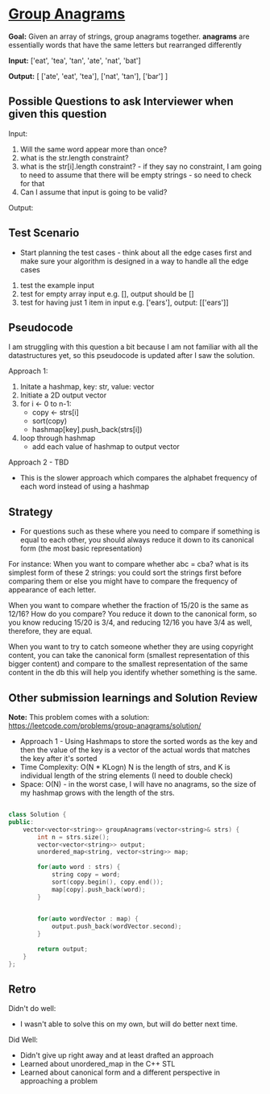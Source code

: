 # [Group Anagrams](https://leetcode.com/problems/group-anagrams/)

**Goal:** 
Given an array of strings, group anagrams together.
**anagrams** are essentially words that have the same letters but rearranged differently

**Input:**
['eat', 'tea', 'tan', 'ate', 'nat', 'bat']


**Output:**
[
  ['ate', 'eat', 'tea'],
  ['nat', 'tan'],
  ['bar']
]


## Possible Questions to ask Interviewer when given this question

Input: 
1. Will the same word appear more than once?
1. what is the str.length constraint?
1. what is the str[i].length constraint? - if they say no constraint, I am going to need to assume that there will be empty strings - so need to check for that
1. Can I assume that input is going to be valid?

Output:


## Test Scenario

- Start planning the test cases - think about all the edge cases first and make sure your algorithm is designed in a way to handle all the edge cases

1. test the example input
2. test for empty array input e.g. [], output should be []
3. test for having just 1 item in input e.g. ['ears'], output: [['ears']]

## Pseudocode
I am struggling with this question a bit because I am not familiar with all the datastructures yet, so this pseudocode is updated after I saw the solution.

Approach 1: 

1. Initate a hashmap, key: str, value: vector
1. Initiate a 2D output vector
1. for i <- 0 to n-1:
    - copy <- strs[i]
    - sort(copy)
    - hashmap[key].push_back(strs[i])
1. loop through hashmap
    - add each value of hashmap to output vector

Approach 2 - TBD
- This is the slower approach which compares the alphabet frequency of each word instead of using a hashmap

## Strategy
- For questions such as these where you need to compare if something is equal to each other, you should always reduce it down to its canonical form (the most basic representation)

For instance:
When you want to compare whether abc = cba? what is its simplest form of these 2 strings: you could sort the strings first before comparing them or else you might have to compare the frequency of appearance of each letter. 

When you want to compare whether the fraction of 15/20 is the same as 12/16? How do you compare? You reduce it down to the canonical form, so you know reducing 15/20 is 3/4, and reducing 12/16 you have 3/4 as well, therefore, they are equal.

When you want to try to catch someone whether they are using copyright content, you can take the canonical form (smallest representation of this bigger content) and compare to the smallest representation of the same content in the db this will help you identify whether something is the same. 

## Other submission learnings and Solution Review

**Note:** This problem comes with a solution: https://leetcode.com/problems/group-anagrams/solution/

* Approach 1 - Using Hashmaps to store the sorted words as the key and then the value of the key is a vector of the actual words that matches the key after it's sorted
* Time Complexity: O(N * KLogn) N is the length of strs, and K is individual length of the string elements (I need to double check)
* Space: O(N) - in the worst case, I will have no anagrams, so the size of my hashmap grows with the length of the strs.

```cpp

class Solution {
public:
    vector<vector<string>> groupAnagrams(vector<string>& strs) {
        int n = strs.size();
        vector<vector<string>> output;
        unordered_map<string, vector<string>> map;
        
        for(auto word : strs) {
            string copy = word;
            sort(copy.begin(), copy.end());
            map[copy].push_back(word);
        }
        

        for(auto wordVector : map) {
            output.push_back(wordVector.second);
        }
        
        return output;
    }
};


```

## Retro

Didn't do well:
- I wasn't able to solve this on my own, but will do better next time. 

Did Well:
- Didn't give up right away and at least drafted an approach
- Learned about unordered_map in the C++ STL
- Learned about canonical form and a different perspective in approaching a problem
